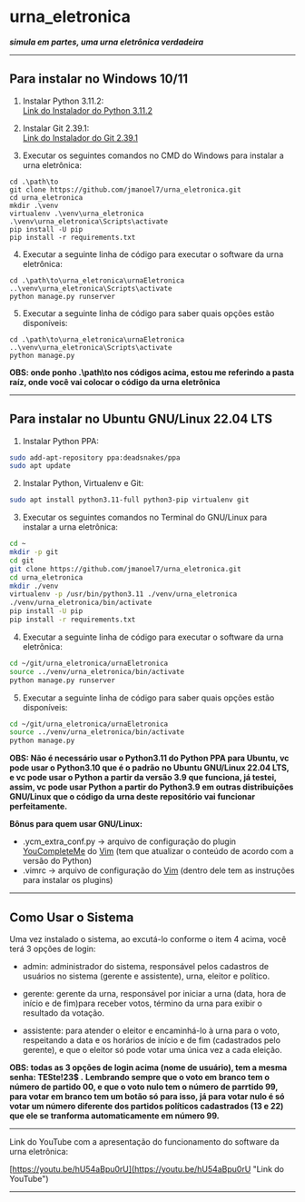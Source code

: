 # urna_eletronica

***simula em partes, uma urna eletrônica verdadeira***

---

## Para instalar no Windows 10/11

1. Instalar Python 3.11.2:  
[Link do Instalador do Python 3.11.2](https://www.python.org/ftp/python/3.11.2/python-3.11.2-amd64.exe "Instalador do Python 3.11.2")

2. Instalar Git 2.39.1:  
[Link do Instalador do Git 2.39.1](https://github.com/git-for-windows/git/releases/download/v2.39.1.windows.1/Git-2.39.1-64-bit.exe "Instalador do Git 2.39.1")

3. Executar os seguintes comandos no CMD do Windows para instalar a urna eletrônica:  
```dos
cd .\path\to
git clone https://github.com/jmanoel7/urna_eletronica.git  
cd urna_eletronica  
mkdir .\venv  
virtualenv .\venv\urna_eletronica  
.\venv\urna_eletronica\Scripts\activate  
pip install -U pip   
pip install -r requirements.txt
```

4. Executar a seguinte linha de código para executar o software da urna eletrônica:
```dos
cd .\path\to\urna_eletronica\urnaEletronica
..\venv\urna_eletronica\Scripts\activate
python manage.py runserver
```

5. Executar a seguinte linha de código para saber quais opções estão disponíveis:
```dos
cd .\path\to\urna_eletronica\urnaEletronica
..\venv\urna_eletronica\Scripts\activate
python manage.py
```

**OBS: onde ponho .\path\to nos códigos acima, estou me referindo a pasta raíz, onde você vai colocar o código da urna eletrônica**

---

## Para instalar no Ubuntu GNU/Linux 22.04 LTS

1. Instalar Python PPA:
```bash
sudo add-apt-repository ppa:deadsnakes/ppa
sudo apt update
```

2. Instalar Python, Virtualenv e Git:
```bash
sudo apt install python3.11-full python3-pip virtualenv git
```

3. Executar os seguintes comandos no Terminal do GNU/Linux para instalar a urna eletrônica:
```bash
cd ~
mkdir -p git
cd git
git clone https://github.com/jmanoel7/urna_eletronica.git
cd urna_eletronica
mkdir ./venv
virtualenv -p /usr/bin/python3.11 ./venv/urna_eletronica
./venv/urna_eletronica/bin/activate
pip install -U pip
pip install -r requirements.txt
```

4. Executar a seguinte linha de código para executar o software da urna eletrônica:
```bash
cd ~/git/urna_eletronica/urnaEletronica
source ../venv/urna_eletronica/bin/activate
python manage.py runserver
```

5. Executar a seguinte linha de código para saber quais opções estão disponíveis:
```bash
cd ~/git/urna_eletronica/urnaEletronica
source ../venv/urna_eletronica/bin/activate
python manage.py
```

**OBS: Não é necessário usar o Python3.11 do Python PPA para Ubuntu, vc pode usar o Python3.10 que é o padrão**
**no Ubuntu GNU/Linux 22.04 LTS, e vc pode usar o Python a partir da versão 3.9 que funciona, já testei,**
**assim, vc pode usar Python a partir do Python3.9 em outras distribuições GNU/Linux que o código da**
**urna deste repositório vai funcionar perfeitamente.**

**Bônus para quem usar GNU/Linux:**

- .ycm_extra_conf.py -> arquivo de configuração do plugin [YouCompleteMe](https://github.com/ycm-core/YouCompleteMe "A code-completion engine for Vim") do [Vim](https://www.vim.org/ "Vim - the ubiquitous text editor") (tem que atualizar o conteúdo de acordo com a versão do Python)
- .vimrc -> arquivo de configuração do [Vim](https://www.vim.org/ "Vim - the ubiquitous text editor") (dentro dele tem as instruções para instalar os plugins)

---

## Como Usar o Sistema

Uma vez instalado o sistema, ao excutá-lo conforme o item 4 acima, você terá 3 opções de login:

- admin: administrador do sistema, responsável pelos cadastros de usuários no sistema (gerente e assistente), urna, eleitor e político.

- gerente: gerente da urna, responsável por iniciar a urna (data, hora de início e de fim)para receber votos, término da urna para exibir o resultado da votação.

- assistente: para atender o eleitor e encaminhá-lo à urna para o voto, respeitando a data e os horários de início e de fim (cadastrados pelo gerente), e que o eleitor só pode votar uma única vez a cada eleição.

**OBS: todas as 3 opções de login acima (nome de usuário), tem a mesma senha: TESte!23$ .**
**Lembrando sempre que o voto em branco tem o número de partido 00, e que o voto nulo tem o número de parrtido 99, para votar em branco tem um botão só para isso, já para votar nulo é só votar um número diferente dos partidos políticos cadastrados (13 e 22) que ele se tranforma automaticamente em número 99.**

---

Link do YouTube com a apresentação do funcionamento do software da urna eletrônica:

[https://youtu.be/hU54aBpu0rU](https://youtu.be/hU54aBpu0rU "Link do YouTube")

---

